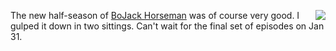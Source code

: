 <img src="http://scripting.com/images/2019/06/24/trumpHead.png" border="0" align="right">The new half-season of <a href="https://en.wikipedia.org/wiki/BoJack_Horseman#Season_6_(Part_One)">BoJack Horseman</a> was of course very good. I gulped it down in two sittings. Can't wait for the final set of episodes on Jan 31.
